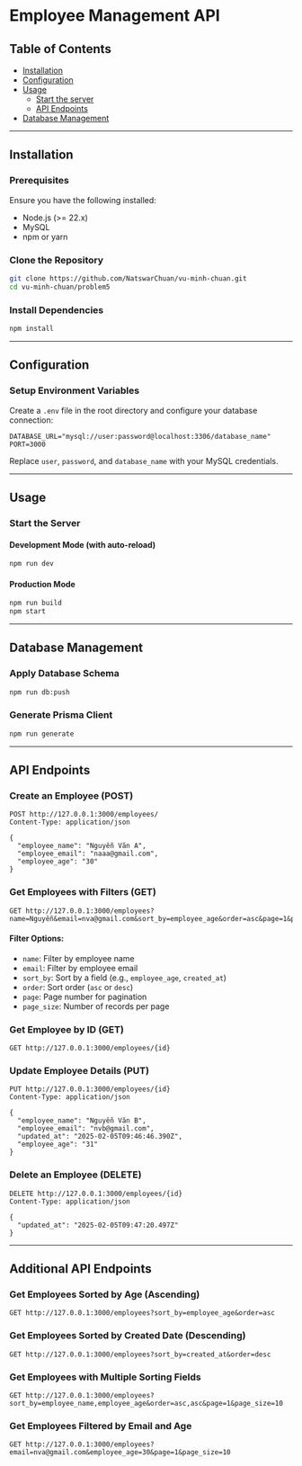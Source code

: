 # Employee Management API

## Table of Contents
- [Installation](#installation)
- [Configuration](#configuration)
- [Usage](#usage)
  - [Start the server](#start-the-server)
  - [API Endpoints](#api-endpoints)
- [Database Management](#database-management)

---

## Installation

### Prerequisites
Ensure you have the following installed:
- Node.js (>= 22.x)
- MySQL
- npm or yarn

### Clone the Repository
```sh
git clone https://github.com/NatswarChuan/vu-minh-chuan.git
cd vu-minh-chuan/problem5
```

### Install Dependencies
```sh
npm install
```

---

## Configuration

### Setup Environment Variables
Create a `.env` file in the root directory and configure your database connection:
```
DATABASE_URL="mysql://user:password@localhost:3306/database_name"
PORT=3000
```

Replace `user`, `password`, and `database_name` with your MySQL credentials.

---

## Usage

### Start the Server

#### Development Mode (with auto-reload)
```sh
npm run dev
```

#### Production Mode
```sh
npm run build
npm start
```

---

## Database Management

### Apply Database Schema
```sh
npm run db:push
```

### Generate Prisma Client
```sh
npm run generate
```

---

## API Endpoints

### Create an Employee (POST)
```http
POST http://127.0.0.1:3000/employees/
Content-Type: application/json

{
  "employee_name": "Nguyễn Văn A",
  "employee_email": "naaa@gmail.com",
  "employee_age": "30"
}
```

### Get Employees with Filters (GET)
```http
GET http://127.0.0.1:3000/employees?name=Nguyễn&email=nva@gmail.com&sort_by=employee_age&order=asc&page=1&page_size=10
```

#### Filter Options:
- `name`: Filter by employee name
- `email`: Filter by employee email
- `sort_by`: Sort by a field (e.g., `employee_age`, `created_at`)
- `order`: Sort order (`asc` or `desc`)
- `page`: Page number for pagination
- `page_size`: Number of records per page

### Get Employee by ID (GET)
```http
GET http://127.0.0.1:3000/employees/{id}
```

### Update Employee Details (PUT)
```http
PUT http://127.0.0.1:3000/employees/{id}
Content-Type: application/json

{
  "employee_name": "Nguyễn Văn B",
  "employee_email": "nvb@gmail.com",
  "updated_at": "2025-02-05T09:46:46.390Z",
  "employee_age": "31"
}
```

### Delete an Employee (DELETE)
```http
DELETE http://127.0.0.1:3000/employees/{id}
Content-Type: application/json

{
  "updated_at": "2025-02-05T09:47:20.497Z"
}
```

---

## Additional API Endpoints

### Get Employees Sorted by Age (Ascending)
```http
GET http://127.0.0.1:3000/employees?sort_by=employee_age&order=asc
```

### Get Employees Sorted by Created Date (Descending)
```http
GET http://127.0.0.1:3000/employees?sort_by=created_at&order=desc
```

### Get Employees with Multiple Sorting Fields
```http
GET http://127.0.0.1:3000/employees?sort_by=employee_name,employee_age&order=asc,asc&page=1&page_size=10
```

### Get Employees Filtered by Email and Age
```http
GET http://127.0.0.1:3000/employees?email=nva@gmail.com&employee_age=30&page=1&page_size=10
```

